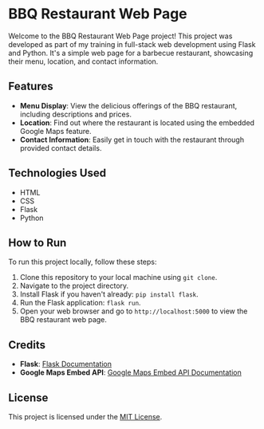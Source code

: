 # BBQ Restaurant Web Page

Welcome to the BBQ Restaurant Web Page project! This project was developed as part of my training in full-stack web development using Flask and Python. It's a simple web page for a barbecue restaurant, showcasing their menu, location, and contact information.

## Features

- **Menu Display**: View the delicious offerings of the BBQ restaurant, including descriptions and prices.
- **Location**: Find out where the restaurant is located using the embedded Google Maps feature.
- **Contact Information**: Easily get in touch with the restaurant through provided contact details.

## Technologies Used

- HTML
- CSS
- Flask
- Python

## How to Run

To run this project locally, follow these steps:

1. Clone this repository to your local machine using `git clone`.
2. Navigate to the project directory.
3. Install Flask if you haven't already: `pip install flask`.
4. Run the Flask application: `flask run`.
5. Open your web browser and go to `http://localhost:5000` to view the BBQ restaurant web page.


## Credits

- **Flask**: [Flask Documentation](https://flask.palletsprojects.com/)
- **Google Maps Embed API**: [Google Maps Embed API Documentation](https://developers.google.com/maps/documentation/embed)

## License

This project is licensed under the [MIT License](LICENSE).
